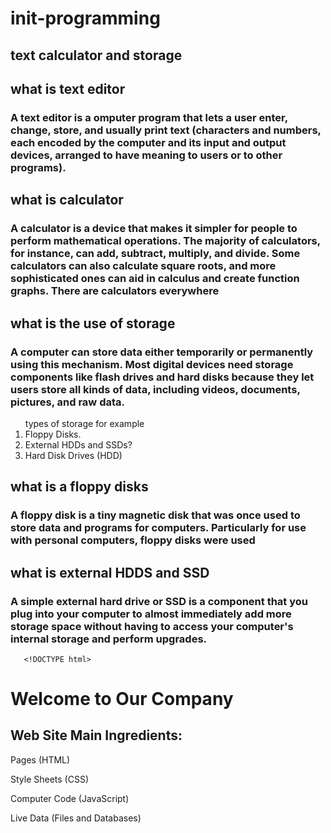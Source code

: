 # init-programming

## text calculator and storage

## what is text editor

 ###  A text editor is a omputer program that lets a user enter, change, store, and usually print text (characters and numbers, each encoded by the computer and its input and output devices, arranged to have meaning to users or to other programs).
 
## what is calculator

### A calculator is a device that makes it simpler for people to perform mathematical operations. The majority of calculators, for instance, can add, subtract, multiply, and divide. Some calculators can also calculate square roots, and more sophisticated ones can aid in calculus and create function graphs. There are calculators everywhere

## what is the use of storage

### A computer can store data either temporarily or permanently using this mechanism. Most digital devices need storage components like flash drives and hard disks because they let users store all kinds of data, including videos, documents, pictures, and raw data.

 <OL>
      <LH>types of storage for example </LH>
      <LI>Floppy Disks.
      <LI>External HDDs and SSDs?
      <LI>Hard Disk Drives (HDD)
    </OL>
    
## what is a floppy disks 
       
### A floppy disk is a tiny magnetic disk that was once used to store data and programs for computers. Particularly for use with personal computers, floppy disks were used
      
## what is external HDDS and SSD
       
### A simple external hard drive or SSD is a component that you plug into your computer to almost immediately add more storage space without having to access your computer's internal storage and perform upgrades.
       <!DOCTYPE html>
<html>

<head>
  <title>Our Company</title>
</head>

<body>

  <h1>Welcome to Our Company</h1>
  <h2>Web Site Main Ingredients:</h2>

  <p>Pages (HTML)</p>
  <p>Style Sheets (CSS)</p>
  <p>Computer Code (JavaScript)</p>
  <p>Live Data (Files and Databases)</p>

</body>
</html>
       
       
       
       
       
       
       
